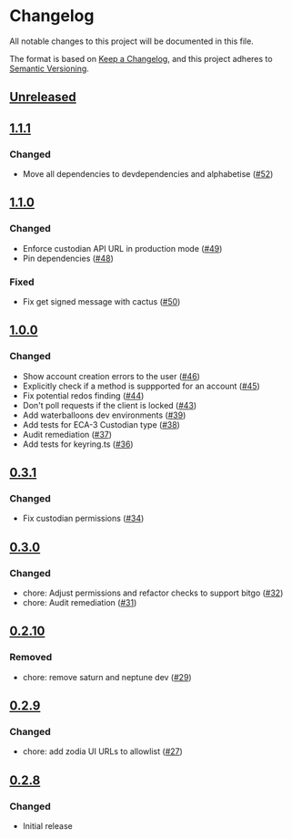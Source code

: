 # Changelog

All notable changes to this project will be documented in this file.

The format is based on [Keep a Changelog](https://keepachangelog.com/en/1.0.0/),
and this project adheres to [Semantic Versioning](https://semver.org/spec/v2.0.0.html).

## [Unreleased]

## [1.1.1]

### Changed

- Move all dependencies to devdependencies and alphabetise ([#52](https://github.com/MetaMask/snap-institutional-wallet/pull/52))

## [1.1.0]

### Changed

- Enforce custodian API URL in production mode ([#49](https://github.com/MetaMask/snap-institutional-wallet/pull/49))
- Pin dependencies ([#48](https://github.com/MetaMask/snap-institutional-wallet/pull/48))

### Fixed

- Fix get signed message with cactus ([#50](https://github.com/MetaMask/snap-institutional-wallet/pull/50))

## [1.0.0]

### Changed

- Show account creation errors to the user ([#46](https://github.com/MetaMask/snap-institutional-wallet/pull/46))
- Explicitly check if a method is suppported for an account ([#45](https://github.com/MetaMask/snap-institutional-wallet/pull/45))
- Fix potential redos finding ([#44](https://github.com/MetaMask/snap-institutional-wallet/pull/44))
- Don't poll requests if the client is locked ([#43](https://github.com/MetaMask/snap-institutional-wallet/pull/43))
- Add waterballoons dev environments ([#39](https://github.com/MetaMask/snap-institutional-wallet/pull/39))
- Add tests for ECA-3 Custodian type ([#38](https://github.com/MetaMask/snap-institutional-wallet/pull/38))
- Audit remediation ([#37](https://github.com/MetaMask/snap-institutional-wallet/pull/37))
- Add tests for keyring.ts ([#36](https://github.com/MetaMask/snap-institutional-wallet/pull/36))

## [0.3.1]

### Changed

- Fix custodian permissions ([#34](https://github.com/MetaMask/snap-institutional-wallet/pull/34))

## [0.3.0]

### Changed

- chore: Adjust permissions and refactor checks to support bitgo ([#32](https://github.com/MetaMask/snap-institutional-wallet/pull/32))
- chore: Audit remediation ([#31](https://github.com/MetaMask/snap-institutional-wallet/pull/31))

## [0.2.10]

### Removed

- chore: remove saturn and neptune dev ([#29](https://github.com/MetaMask/snap-institutional-wallet/pull/29))

## [0.2.9]

### Changed

- chore: add zodia UI URLs to allowlist ([#27](https://github.com/MetaMask/snap-institutional-wallet/pull/27))

## [0.2.8]

### Changed

- Initial release

[Unreleased]: https://github.com/MetaMask/snap-institutional-wallet/compare/v1.1.1...HEAD
[1.1.1]: https://github.com/MetaMask/snap-institutional-wallet/compare/v1.1.0...v1.1.1
[1.1.0]: https://github.com/MetaMask/snap-institutional-wallet/compare/v1.0.0...v1.1.0
[1.0.0]: https://github.com/MetaMask/snap-institutional-wallet/compare/v0.3.1...v1.0.0
[0.3.1]: https://github.com/MetaMask/snap-institutional-wallet/compare/v0.3.0...v0.3.1
[0.3.0]: https://github.com/MetaMask/snap-institutional-wallet/compare/v0.2.10...v0.3.0
[0.2.10]: https://github.com/MetaMask/snap-institutional-wallet/compare/v0.2.9...v0.2.10
[0.2.9]: https://github.com/MetaMask/snap-institutional-wallet/compare/v0.2.8...v0.2.9
[0.2.8]: https://github.com/MetaMask/snap-institutional-wallet/releases/tag/v0.2.8
